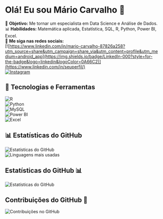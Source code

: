 # Olá! Eu sou Mário Carvalho 👋  

🎯 **Objetivo:** Me tornar um especialista em Data Science e Análise de Dados.  
📊 **Habilidades:** Matemática aplicada, Estatística, SQL, R, Python, Power BI, Excel.  
📢 **Me siga nas redes sociais:**  
[![https://www.linkedin.com/in/mario-carvalho-87826a258?utm_source=share&utm_campaign=share_via&utm_content=profile&utm_medium=android_app](https://img.shields.io/badge/LinkedIn-000?style=for-the-badge&logo=linkedin&logoColor=0A66C2)](https://www.linkedin.com/in/seuperfil/)  
[![Instagram](https://img.shields.io/badge/Instagram-000?style=for-the-badge&logo=instagram)](https://instagram.com/mariov_carvalho)  

## 🚀 Tecnologias e Ferramentas  
![R](https://img.shields.io/badge/R-276DC3?style=for-the-badge&logo=r&logoColor=white)  
![Python](https://img.shields.io/badge/Python-3776AB?style=for-the-badge&logo=python&logoColor=white)  
![MySQL](https://img.shields.io/badge/MySQL-4479A1?style=for-the-badge&logo=mysql&logoColor=white)  
![Power BI](https://img.shields.io/badge/Power_BI-F2C811?style=for-the-badge&logo=powerbi&logoColor=black)  
![Excel](https://img.shields.io/badge/Excel-217346?style=for-the-badge&logo=microsoft-excel&logoColor=white)  

## 📊 Estatísticas do GitHub 
![Estatísticas do GitHub](https://github-readme-stats.vercel.app/api?username=MarioBR-harpia&show_icons=true&theme=radical)  
![Linguagens mais usadas](https://github-readme-stats.vercel.app/api/top-langs/?username=MarioBR-harpia&layout=compact&theme=radical) 


## Estatísticas do GitHub 📊

![Estatísticas do GitHub](https://github-readme-stats.vercel.app/api?username=MarioBR-harpia&show_icons=true&theme=radical)

## Contribuições do GitHub 🌱

![Contribuições no GitHub](https://github-readme-streak-stats.herokuapp.com/?user=MarioBR-harpia&theme=radical)